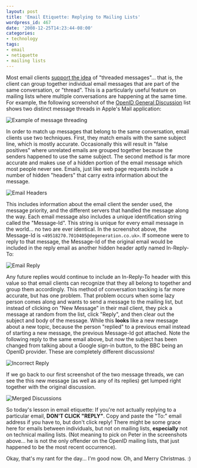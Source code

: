 ```yaml
---
layout: post
title: 'Email Etiquette: Replying to Mailing Lists'
wordpress_id: 467
date: '2008-12-25T14:23:44-08:00'
categories:
- technology
tags:
- email
- netiquette
- mailing lists
---
```

Most email clients [support the idea][] of "threaded messages"... that is, the client can group together individual email messages that are part of the same conversation, or "thread".  This is a particularly useful feature on mailing lists where multiple conversations are happening at the same time.  For example, the following screenshot of the [OpenID General Discussion][] list shows two distinct message threads in Apple's Mail application:

![Example of message threading][]

In order to match up messages that belong to the same conversation, email clients use two techniques.  First, they match emails with the same subject line, which is mostly accurate.  Occasionally this will result in "false positives" where unrelated emails are grouped together because the senders happened to use the same subject.  The second method is far more accurate and makes use of a hidden portion of the email message which most people never see.  Emails, just like web page requests include a number of hidden "headers" that carry extra information about the message.

![Email Headers][]

This includes information about the email client the sender used, the message priority, and the different servers that handled the message along the way.  Each email message also includes a unique identification string called the "Message-Id".  This string is unique for every email message in the world... no two are ever identical.  In the screenshot above, the Message-Id is `<49518270.7010405@degeneration.co.uk>`.  If someone were to reply to that message, the Message-Id of the original email would be included in the reply email as another hidden header aptly named In-Reply-To:

![Email Reply][]

Any future replies would continue to include an In-Reply-To header with this value so that email clients can recognize that they all belong to together and group them accordingly.  This method of conversation tracking is far more accurate, but has one problem.  That problem occurs when some lazy person comes along and wants to send a message to the mailing list, but instead of clicking on "New Message" in their mail client, they pick a message at random from the list, click "Reply", and then clear out the subject and body of the message.  While this **looks** like a new message about a new topic, because the person "replied" to a previous email instead of starting a new message, the previous Message-Id got attached.  Note the following reply to the same email above, but now the subject has been changed from talking about a Google sign-in button, to the BBC being an OpenID provider.  These are completely different discussions!

![Incorrect Reply][]

If we go back to our first screenshot of the two message threads, we can see the this new message (as well as any of its replies) get lumped right together with the original discussion.

![Merged Discussions][]

So today's lesson in email etiquette: If you're not actually replying to a particular email, **DON'T CLICK "REPLY"**.  Copy and paste the "To:" email address if you have to, but don't click reply!  There might be some grace here for emails between individuals, but not on mailing lists, **especially** not on technical mailing lists.  (Not meaning to pick on Peter in the screenshots above... he is not the only offender on the OpenID mailing lists, that just happened to be the most recent occurrence).

Okay, that's my rant for the day... I'm good now.  Oh, and Merry Christmas. :)

[support the idea]: http://www.flickr.com/photos/wnorris/3135621059/in/photostream/
[OpenID General Discussion]: http://openid.net/mailman/listinfo/general
[Example of message threading]: http://farm4.static.flickr.com/3227/3136438166_b8313d4de9_o.png
[Email Headers]: http://farm4.static.flickr.com/3102/3135669251_6d0428531b_o.png
[Email Reply]: http://farm4.static.flickr.com/3096/3136500952_a2a5996464_o.png
[Incorrect Reply]: http://farm4.static.flickr.com/3263/3136581064_faf84dec4b_o.png
[Merged Discussions]: http://farm4.static.flickr.com/3119/3135772283_3b54c129d2_o.png
